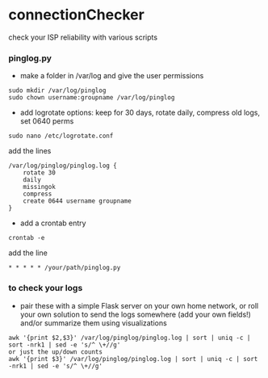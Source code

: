# connectionChecker
check your ISP reliability with various scripts

### pinglog.py
- make a folder in /var/log and give the user permissions
```
sudo mkdir /var/log/pinglog
sudo chown username:groupname /var/log/pinglog
```
- add logrotate options:  keep for 30 days, rotate daily, compress old logs, set 0640 perms
```
sudo nano /etc/logrotate.conf
```
add the lines
```
/var/log/pinglog/pinglog.log {
	rotate 30
	daily
	missingok
	compress
 	create 0644 username groupname
}
```
- add a crontab entry
```
crontab -e
```
add the line
```
* * * * * /your/path/pinglog.py
```

### to check your logs
- pair these with a simple Flask server on your own home network, or roll your own solution to send the logs somewhere (add your own fields!) and/or summarize them using visualizations
```
awk '{print $2,$3}' /var/log/pinglog/pinglog.log | sort | uniq -c | sort -nrk1 | sed -e 's/^ \+//g'
or just the up/down counts
awk '{print $3}' /var/log/pinglog/pinglog.log | sort | uniq -c | sort -nrk1 | sed -e 's/^ \+//g'
```
